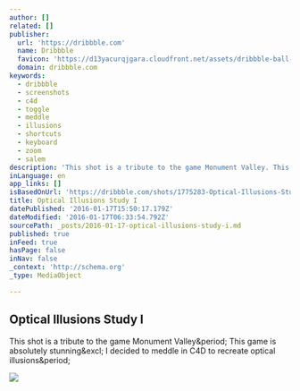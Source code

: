```yaml
---
author: []
related: []
publisher:
  url: 'https://dribbble.com'
  name: Dribbble
  favicon: 'https://d13yacurqjgara.cloudfront.net/assets/dribbble-ball-192-9146ab9e63dfabb4ffc276e015a4e5a6.png'
  domain: dribbble.com
keywords:
  - dribbble
  - screenshots
  - c4d
  - toggle
  - meddle
  - illusions
  - shortcuts
  - keyboard
  - zoom
  - salem
description: 'This shot is a tribute to the game Monument Valley. This game is absolutely stunning! I decided to meddle in C4D to recreate optical illusions.'
inLanguage: en
app_links: []
isBasedOnUrl: 'https://dribbble.com/shots/1775283-Optical-Illusions-Study-I'
title: Optical Illusions Study I
datePublished: '2016-01-17T15:50:17.179Z'
dateModified: '2016-01-17T06:33:54.792Z'
sourcePath: _posts/2016-01-17-optical-illusions-study-i.md
published: true
inFeed: true
hasPage: false
inNav: false
_context: 'http://schema.org'
_type: MediaObject

---
```

<article style=""><h1>Optical Illusions Study I</h1><p>This shot is a tribute to the game Monument Valley&amp;period; This game is absolutely stunning&amp;excl; I decided to meddle in C4D to recreate optical illusions&amp;period;</p><img src="https://d13yacurqjgara.cloudfront.net/users/502247/screenshots/1775283/penrose_triangle_2.png" /></article>